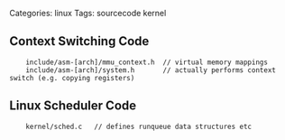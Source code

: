 Categories: linux
Tags: sourcecode
      kernel

## Context Switching Code ##

        include/asm-[arch]/mmu_context.h  // virtual memory mappings
        include/asm-[arch]/system.h       // actually performs context switch (e.g. copying registers)

## Linux Scheduler Code ##

        kernel/sched.c   // defines runqueue data structures etc
        

